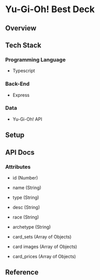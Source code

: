 # Yu-Gi-Oh! Best Deck

## Overview

## Tech Stack

### Programming Language

- Typescript

### Back-End

- Express

### Data

- Yu-Gi-Oh! API

## Setup

## API Docs

### Attributes

- id (Number)

- name (String)

- type (String)

- desc (String)

- race (String)

- archetype (String)

- card_sets (Array of Objects)

- card images (Array of Objects)

- card_prices (Array of Objects)

## Reference
